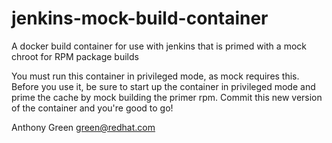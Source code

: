 # jenkins-mock-build-container
A docker build container for use with jenkins that is primed with a mock chroot for RPM package builds

You must run this container in privileged mode, as mock requires this.
Before you use it, be sure to start up the container in privileged
mode and prime the cache by mock building the primer rpm.  Commit this
new version of the container and you're good to go!

Anthony Green
green@redhat.com

